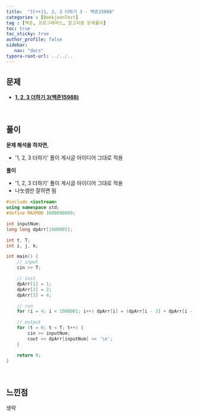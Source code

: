 ```yaml
---
title:  "[C++]1, 2, 3 더하기 3 - 백준15988"
categories : [BaekjoonTest]
tag : [백준, 프로그래머스, 알고리즘 문제풀이]
toc: true
toc_sticky: true
author_profile: false
sidebar:
   nav: "docs"
typora-root-url: ../../..
---
```




## 문제

* **[1, 2, 3 더하기 3(백준15988)](https://www.acmicpc.net/problem/15988)**

<br>

## 풀이

**문제 해석을 하자면,**

* '1, 2, 3 더하기' 풀이 게시글 아이디어 그대로 적용



**풀이**

- '1, 2, 3 더하기' 풀이 게시글 아이디어 그대로 적용
- 나눗셈만 잘하면 됨




```c++
#include <iostream>
using namespace std;
#define MAXMOD 1000000009;

int inputNum;
long long dpArr[1000005];

int t, T;
int i, j, k;

int main() {
	// input
	cin >> T;

	// init
	dpArr[1] = 1;
	dpArr[2] = 2;
	dpArr[3] = 4;

	// run
	for (i = 4; i < 1000001; i++) dpArr[i] = (dpArr[i - 3] + dpArr[i - 2] + dpArr[i - 1])%MAXMOD;

	// output
	for (t = 0; t < T; t++) {
		cin >> inputNum;
		cout << dpArr[inputNum] << '\n';
	}

	return 0;
}
```

<br>

## 느낀점

생략
